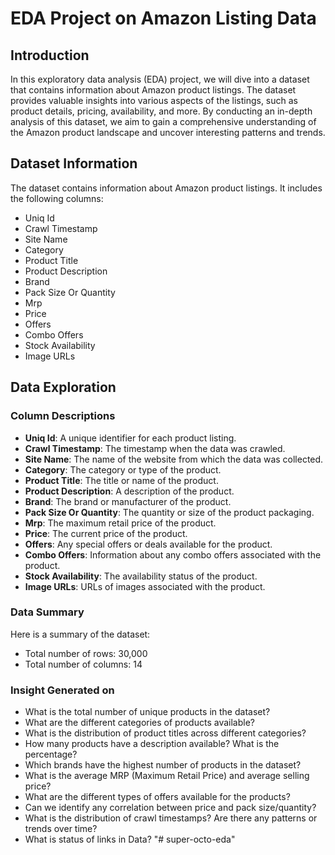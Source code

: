 # EDA Project on Amazon Listing Data

## Introduction

In this exploratory data analysis (EDA) project, we will dive into a dataset that contains information about Amazon product listings. The dataset provides valuable insights into various aspects of the listings, such as product details, pricing, availability, and more. By conducting an in-depth analysis of this dataset, we aim to gain a comprehensive understanding of the Amazon product landscape and uncover interesting patterns and trends.

## Dataset Information

The dataset contains information about Amazon product listings. It includes the following columns:

- Uniq Id
- Crawl Timestamp
- Site Name
- Category
- Product Title
- Product Description
- Brand
- Pack Size Or Quantity
- Mrp
- Price
- Offers
- Combo Offers
- Stock Availability
- Image URLs

## Data Exploration

### Column Descriptions

- **Uniq Id**: A unique identifier for each product listing.
- **Crawl Timestamp**: The timestamp when the data was crawled.
- **Site Name**: The name of the website from which the data was collected.
- **Category**: The category or type of the product.
- **Product Title**: The title or name of the product.
- **Product Description**: A description of the product.
- **Brand**: The brand or manufacturer of the product.
- **Pack Size Or Quantity**: The quantity or size of the product packaging.
- **Mrp**: The maximum retail price of the product.
- **Price**: The current price of the product.
- **Offers**: Any special offers or deals available for the product.
- **Combo Offers**: Information about any combo offers associated with the product.
- **Stock Availability**: The availability status of the product.
- **Image URLs**: URLs of images associated with the product.

### Data Summary

Here is a summary of the dataset:

- Total number of rows: 30,000
- Total number of columns: 14

### Insight Generated on 
- What is the total number of unique products in the dataset?
- What are the different categories of products available?
- What is the distribution of product titles across different categories?
- How many products have a description available? What is the percentage?
- Which brands have the highest number of products in the dataset?
- What is the average MRP (Maximum Retail Price) and average selling price?
- What are the different types of offers available for the products?
- Can we identify any correlation between price and pack size/quantity?
- What is the distribution of crawl timestamps? Are there any patterns or trends over time?
- What is status of links in Data? 
"# super-octo-eda" 
